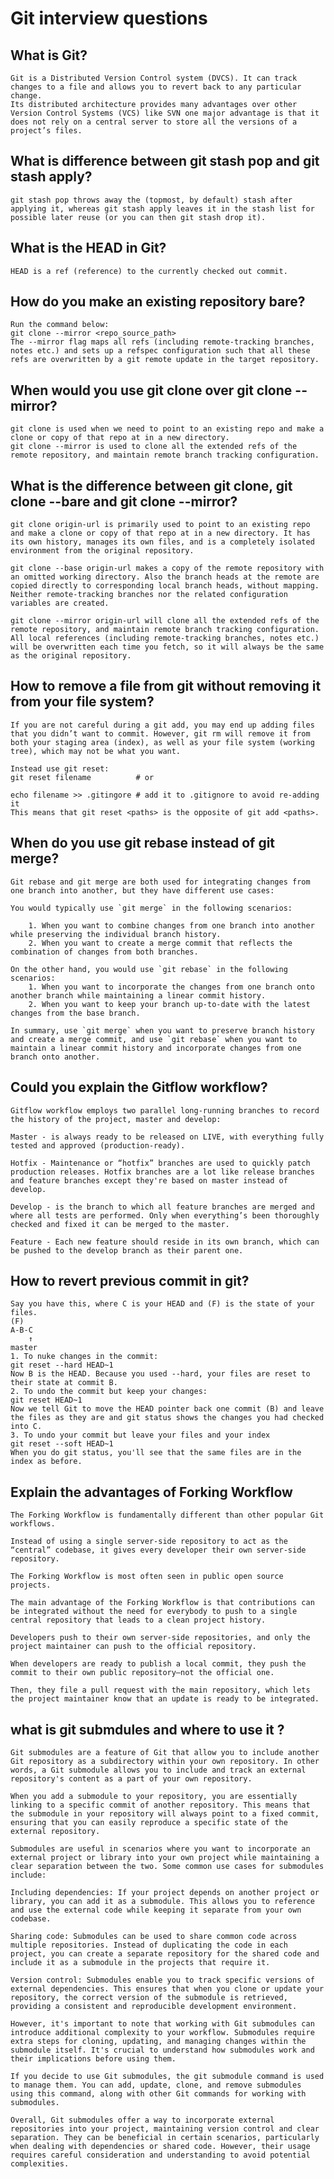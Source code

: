 # Git interview questions

## What is Git?
    Git is a Distributed Version Control system (DVCS). It can track changes to a file and allows you to revert back to any particular change.
    Its distributed architecture provides many advantages over other Version Control Systems (VCS) like SVN one major advantage is that it does not rely on a central server to store all the versions of a project’s files.

## What is difference between git stash pop and git stash apply?

    git stash pop throws away the (topmost, by default) stash after applying it, whereas git stash apply leaves it in the stash list for possible later reuse (or you can then git stash drop it).

## What is the HEAD in Git?
    HEAD is a ref (reference) to the currently checked out commit.

## How do you make an existing repository bare?

    Run the command below:
    git clone --mirror <repo_source_path>
    The --mirror flag maps all refs (including remote-tracking branches, notes etc.) and sets up a refspec configuration such that all these refs are overwritten by a git remote update in the target repository.

## When would you use git clone over git clone --mirror?
    git clone is used when we need to point to an existing repo and make a clone or copy of that repo at in a new directory.
    git clone --mirror is used to clone all the extended refs of the remote repository, and maintain remote branch tracking configuration.


## What is the difference between git clone, git clone --bare and git clone --mirror?

    git clone origin-url is primarily used to point to an existing repo and make a clone or copy of that repo at in a new directory. It has its own history, manages its own files, and is a completely isolated environment from the original repository.

    git clone --base origin-url makes a copy of the remote repository with an omitted working directory. Also the branch heads at the remote are copied directly to corresponding local branch heads, without mapping. Neither remote-tracking branches nor the related configuration variables are created.

    git clone --mirror origin-url will clone all the extended refs of the remote repository, and maintain remote branch tracking configuration. All local references (including remote-tracking branches, notes etc.) will be overwritten each time you fetch, so it will always be the same as the original repository.

## How to remove a file from git without removing it from your file system?

    If you are not careful during a git add, you may end up adding files that you didn’t want to commit. However, git rm will remove it from both your staging area (index), as well as your file system (working tree), which may not be what you want.

    Instead use git reset:
    git reset filename          # or

    echo filename >> .gitingore # add it to .gitignore to avoid re-adding it
    This means that git reset <paths> is the opposite of git add <paths>.
## When do you use git rebase instead of git merge?


    Git rebase and git merge are both used for integrating changes from one branch into another, but they have different use cases:

    You would typically use `git merge` in the following scenarios:

        1. When you want to combine changes from one branch into another while preserving the individual branch history.
        2. When you want to create a merge commit that reflects the combination of changes from both branches.

    On the other hand, you would use `git rebase` in the following scenarios:
        1. When you want to incorporate the changes from one branch onto another branch while maintaining a linear commit history.
        2. When you want to keep your branch up-to-date with the latest changes from the base branch.

    In summary, use `git merge` when you want to preserve branch history and create a merge commit, and use `git rebase` when you want to maintain a linear commit history and incorporate changes from one branch onto another.


## Could you explain the Gitflow workflow?
    Gitflow workflow employs two parallel long-running branches to record the history of the project, master and develop:

    Master - is always ready to be released on LIVE, with everything fully tested and approved (production-ready).

    Hotfix - Maintenance or “hotfix” branches are used to quickly patch production releases. Hotfix branches are a lot like release branches and feature branches except they're based on master instead of develop.

    Develop - is the branch to which all feature branches are merged and where all tests are performed. Only when everything’s been thoroughly checked and fixed it can be merged to the master.

    Feature - Each new feature should reside in its own branch, which can be pushed to the develop branch as their parent one.

## How to revert previous commit in git?

    Say you have this, where C is your HEAD and (F) is the state of your files.
    (F)
    A-B-C
        ↑
    master
    1. To nuke changes in the commit:
    git reset --hard HEAD~1
    Now B is the HEAD. Because you used --hard, your files are reset to their state at commit B.
    2. To undo the commit but keep your changes:
    git reset HEAD~1
    Now we tell Git to move the HEAD pointer back one commit (B) and leave the files as they are and git status shows the changes you had checked into C.
    3. To undo your commit but leave your files and your index
    git reset --soft HEAD~1
    When you do git status, you'll see that the same files are in the index as before.

## Explain the advantages of Forking Workflow

    The Forking Workflow is fundamentally different than other popular Git workflows.

    Instead of using a single server-side repository to act as the “central” codebase, it gives every developer their own server-side repository.

    The Forking Workflow is most often seen in public open source projects.

    The main advantage of the Forking Workflow is that contributions can be integrated without the need for everybody to push to a single central repository that leads to a clean project history.

    Developers push to their own server-side repositories, and only the project maintainer can push to the official repository.

    When developers are ready to publish a local commit, they push the commit to their own public repository—not the official one.

    Then, they file a pull request with the main repository, which lets the project maintainer know that an update is ready to be integrated.

## what is git submdules and where to use it ?

    Git submodules are a feature of Git that allow you to include another Git repository as a subdirectory within your own repository. In other words, a Git submodule allows you to include and track an external repository's content as a part of your own repository.

    When you add a submodule to your repository, you are essentially linking to a specific commit of another repository. This means that the submodule in your repository will always point to a fixed commit, ensuring that you can easily reproduce a specific state of the external repository.

    Submodules are useful in scenarios where you want to incorporate an external project or library into your own project while maintaining a clear separation between the two. Some common use cases for submodules include:

    Including dependencies: If your project depends on another project or library, you can add it as a submodule. This allows you to reference and use the external code while keeping it separate from your own codebase.

    Sharing code: Submodules can be used to share common code across multiple repositories. Instead of duplicating the code in each project, you can create a separate repository for the shared code and include it as a submodule in the projects that require it.

    Version control: Submodules enable you to track specific versions of external dependencies. This ensures that when you clone or update your repository, the correct version of the submodule is retrieved, providing a consistent and reproducible development environment.

    However, it's important to note that working with Git submodules can introduce additional complexity to your workflow. Submodules require extra steps for cloning, updating, and managing changes within the submodule itself. It's crucial to understand how submodules work and their implications before using them.

    If you decide to use Git submodules, the git submodule command is used to manage them. You can add, update, clone, and remove submodules using this command, along with other Git commands for working with submodules.

    Overall, Git submodules offer a way to incorporate external repositories into your project, maintaining version control and clear separation. They can be beneficial in certain scenarios, particularly when dealing with dependencies or shared code. However, their usage requires careful consideration and understanding to avoid potential complexities.
